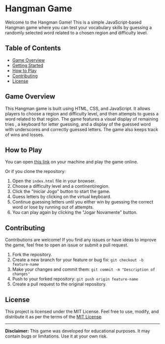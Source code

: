 # Hangman Game

Welcome to the Hangman Game! This is a simple JavaScript-based Hangman game where you can test your vocabulary skills by guessing a randomly selected word related to a chosen region and difficulty level.

## Table of Contents

- [Game Overview](#game-overview)
- [Getting Started](#getting-started)
- [How to Play](#how-to-play)
- [Contributing](#contributing)
- [License](#license)

## Game Overview

This Hangman game is built using HTML, CSS, and JavaScript. It allows players to choose a region and difficulty level, and then attempts to guess a word related to that region. The game features a visual display of remaining tries , a keyboard for letter guessing, and a display of the guessed word with underscores and correctly guessed letters. The game also keeps track of wins and losses.

## How to Play 

You can open [this link](https://code-neves.github.io/Paises-Santader-Coders/) on your machine and play the game online.

Or if you clone the repository:

1. Open the `index.html` file in your browser.
2. Choose a difficulty level and a continent/region.
3. Click the "Iniciar Jogo" button to start the game.
4. Guess letters by clicking on the virtual keyboard.
5. Continue guessing letters until you either win by guessing the correct word or lose by running out of attempts.
6. You can play again by clicking the "Jogar Novamente" button.

## Contributing

Contributions are welcome! If you find any issues or have ideas to improve the game, feel free to open an issue or submit a pull request.

1. Fork the repository.
2. Create a new branch for your feature or bug fix: `git checkout -b feature-name`
3. Make your changes and commit them: `git commit -m "Description of changes"`
4. Push to your forked repository: `git push origin feature-name`
5. Create a pull request to the original repository.

## License

This project is licensed under the MIT License. Feel free to use, modify, and distribute it as per the terms of the [MIT License](LICENSE).

---

**Disclaimer:** This game was developed for educational purposes. It may contain bugs or limitations. Use it at your own risk.
